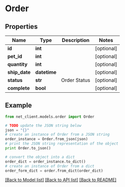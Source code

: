 # Order


## Properties
Name | Type | Description | Notes
------------ | ------------- | ------------- | -------------
**id** | **int** |  | [optional] 
**pet_id** | **int** |  | [optional] 
**quantity** | **int** |  | [optional] 
**ship_date** | **datetime** |  | [optional] 
**status** | **str** | Order Status | [optional] 
**complete** | **bool** |  | [optional] 

## Example

```python
from net_client.models.order import Order

# TODO update the JSON string below
json = "{}"
# create an instance of Order from a JSON string
order_instance = Order.from_json(json)
# print the JSON string representation of the object
print Order.to_json()

# convert the object into a dict
order_dict = order_instance.to_dict()
# create an instance of Order from a dict
order_form_dict = order.from_dict(order_dict)
```
[[Back to Model list]](../README.md#documentation-for-models) [[Back to API list]](../README.md#documentation-for-api-endpoints) [[Back to README]](../README.md)


